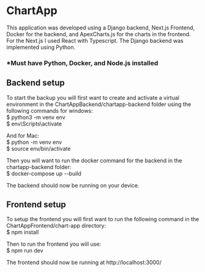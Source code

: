 # ChartApp

This application was developed using a Django backend, Next.js Frontend, Docker for the backend, and ApexCharts.js for the charts in the frontend.
For the Next.js I used React with Typescript.
The Django backend was implemented using Python.

### *Must have Python, Docker, and Node.js installed

## Backend setup
To start the backup you will first want to create and activate a virtual environment in the ChartAppBackend/chartapp-backend folder using the following commands for windows:  
$ python3 -m venv env  
$ env\Scripts\activate  

And for Mac:  
$ python -m venv env  
$ source env/bin/activate  

Then you will want to run the docker command for the backend in the chartapp-backend folder:  
$ docker-compose up --build

The backend should now be running on your device.

## Frontend setup
To setup the frontend you will first want to run the following command in the ChartAppFrontend/chart-app directory:  
$ npm install

Then to run the frontend you will use:   
$ npm run dev

The frontend should now be running at http://localhost:3000/ 
